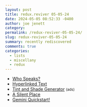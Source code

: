 ```yaml
---
layout: post
title: redux.reviver 05-05-24
date: 2024-05-05 08:52:33 -0400
author: joe jenett
category: 
permalink: /redux-reviver-05-05-24/
slug: redux-reviver-05-05-24
summary: recently rediscovered
comments: true
categories:
  - lists
  - miscellany
  - redux
---
```

<ul class="linkylove">
	<li><a title="Artificial Intelligence, Language, and Democracy" href="https://whospeaks.minddesign.info/">Who Speaks?</a></li>
	<li><a title="a directory of websites that primarily stick with simple, marked up, hyperlinked text." href="https://sjmulder.nl/en/textonly.html">Hyperlinked Text</a></li>
	<li><a title="Tint and Shade Generator" href="https://maketintsandshades.com/">Tint and Shade Generator</a> <small>(ads)</small></li>
	<li><a title="A Silent Place (2018) – Jonathan Harris - A pictographic oracle of rock art images created in the Utah desert — a mirrorlike refuge from the Internet cacaphony" href="https://jonathanharris.org/a-silent-place">A Silent Place</a></li>
	<li><a title="Gemini Quickstart!" href="https://geminiquickst.art/">Gemini Quickstart!</a></li>
</ul>
<a href="https://brid.gy/publish/mastodon"></a>